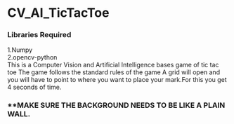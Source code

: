 # CV_AI_TicTacToe

<h3>Libraries Required</h3>
1.Numpy<br>
2.opencv-python
<br>
This is a Computer Vision and Artificial Intelligence bases game of tic tac toe
The game follows the standard rules of the game
A grid will open and you will have to point to where you want to place your mark.For this you get 4 seconds of time.

<h3>**MAKE SURE THE BACKGROUND NEEDS TO BE LIKE A PLAIN WALL.
